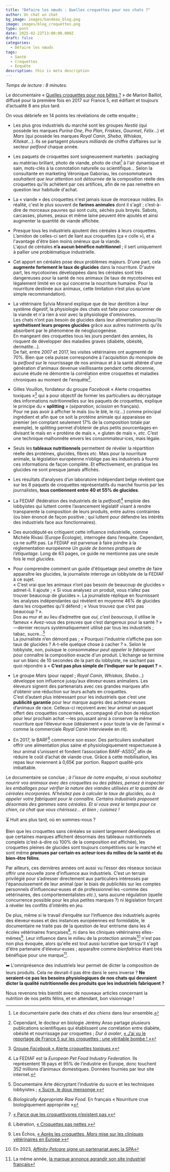 ```yaml
---
title: "Défaire les nœuds : Quelles croquettes pour nos chats ?"
author: Un chat un chat
bg_image: images/bandeau_blog.png
image: images/blog_croquettes.png
type: post
date: 2025-02-22T13:00:00.000Z
draft: false
categories:
  - Défaire les nœuds
tags:
  - Santé
  - Croquettes
  - Enquête
description: this is meta description
---
```

*Temps de lecture : 8 minutes.*

Le documentaire « <a href="https://www.youtube.com/watch?v=ZJAdhwGte-o" target="_blank">Quelles croquettes pour nos bêtes ?</a> » de Marion Baillot, diffusé pour la première fois en 2017 sur France 5, est édifiant et toujours d’actualité 8 ans plus tard.

On vous débriefe en 14 points les révélations de cette enquête ;

* Les plus gros industriels du marché sont les groupes *Nestlé* (qui possède les marques *Purina One*, *Pro Plan*, *Friskies*, *Gourmet*, *Félix*…) et *Mars* (qui possède les marques *Royal Canin*, *Sheba*, *Whiskas*, *Kitekat*…). Ils se partagent plusieurs *milliards* de chiffre d’affaires sur le secteur *petfood* chaque année. 

* Les paquets de croquettes sont soigneusement marketés : packaging au matériau brillant, photo de viande, photo de chat[^1] à l'air dynamique et sain, mots-clés à la connotation naturelle ou scientifique... 
  Selon la consultante en marketing Véronique Gaboriau, les consommateurs *souhaitent que leur attention soit détournée* de la composition réelle des croquettes qu'ils achètent par ces artifices, afin de ne pas remettre en question leur habitude d'achat.

* La « viande » des croquettes n'est jamais issue de morceaux nobles. En réalité, c'est le plus souvent de **farines animales** dont il s'agit ; c’est-à-dire de morceaux pauvres qui sont cuits, séchés puis broyés. Sabots, carcasses, plumes, peaux et même laine peuvent être ajoutés et ainsi augmenter la quantité de viande affichée.  

* Presque tous les industriels ajoutent des céréales à leurs croquettes. L’amidon de celles-ci sert de liant aux croquettes (ça « colle »), et a l'avantage d'être bien moins onéreux que la viande.\
    L'ajout de céréales **n’a aucun bénéfice nutritionnel** ; il sert uniquement à pallier une problématique industrielle.  

* Cet apport en céréales pose deux problèmes majeurs. D'une part, cela **augmente fortement le taux de glucides** dans la nourriture. D'autre part, les mycotoxines développées dans les céréales sont très dangereuses pour la santé de nos animaux (le taux de mycotoxines est légalement limité en ce qui concerne la nourriture humaine. Pour la nourriture destinée aux animaux, cette limitation n’est plus qu’une simple recommandation).

* La vétérinaire Sylvia Morand explique que de leur dentition à leur système digestif, la physiologie des chats est faite pour consommer de la viande et n'a rien à voir avec la physiologie d'omnivores.\
  Les chats n’ont pas besoin de glucides dans leur alimentation puisqu’ils **synthétisent leurs propres glucides** grâce aux autres nutriments qu'ils absorbent par le phénomène de néoglucogenèse.\
  En mangeant des croquettes tous les jours pendant des années, ils risquent de développer des maladies graves (diabète, obésité, dermatite…).\
  De fait, entre 2007 et 2017, les visites vétérinaires ont augmenté de 70%. Bien que cela puisse correspondre à l'acquisition du monopole de la *petfood* sur le nourrissage de nos animaux et à la santé altérée d'une génération d'animaux devenue vieillissante pendant cette décennie, aucune étude ne démontre la corrélation entre croquettes et maladies chroniques au moment de l'enquête[^2]. 

* Gilles Vouillon, fondateur du groupe *Facebook* « Alerte croquettes toxiques »[^3] qui a pour objectif de former les particuliers au décryptage des informations nutritionnelles sur les paquets de croquettes, explique le principe du « **splitting** » (*séparation*, *scission* en français).\
    Pour ne pas avoir à afficher le maïs (ou le blé, le riz…) comme principal ingrédient et afin que ce soit la protéine animale qui apparaisse en premier (en comptant seulement 17% de la composition totale par exemple), le *splitting* permet d’obtenir de plus petits pourcentages en divisant le maïs en « protéine de maïs », « gluten de maïs », *etc*. C’est une technique malhonnête envers les consommateur·ices, mais légale. 

* Seuls les **tableaux nutritionnels** permettent de révéler la répartition réelle des protéines, glucides, fibres *etc*. Mais pour la nourriture animale, la législation européenne n’oblige pas les industriels à fournir ces informations de façon complète. Et effectivement, en pratique les glucides ne sont presque jamais affichés.  

* Les résultats d’analyses d’un laboratoire indépendant belge révèlent que sur les 8 paquets de croquettes représentatifs du marché fournis par les journalistes, **tous contiennent entre 40 et 55% de glucides**.  

* La FEDIAF (fédération des industriels de la *petfood*)[^4] emploie des lobbyistes qui luttent contre l’avancement législatif visant à rendre transparente la composition de leurs produits, entre autres contraintes (ou bien énoncé de façon positive ; qui luttent pour défendre les intérêts des industriels face aux fonctionnaires).  

* Des eurodéputé·es critiquent cette influence industrielle, comme Michèle Rivasi (Europe Écologie), interrogée dans l’enquête. Cependant, ça ne suffit pas. La FEDIAF est parvenue à faire joindre à la réglementation européenne *Un guide de bonnes pratiques de l’étiquetage*. Long de 63 pages, ce guide ne mentionne pas une seule fois le mot *glucides*.

* Pour comprendre comment un guide d'étiquetage peut omettre de faire apparaître les glucides, la journaliste interroge un lobbyiste de la FEDIAF à ce sujet. \
  « C’est vrai que les animaux n’ont pas besoin de beaucoup de glucides » admet-il. Il ajoute ; « Si vous analysez un produit, vous n’allez pas trouver beaucoup de glucides ». La journaliste réplique en fournissant les analyses indépendantes qui révèlent en moyenne 46% de glucides dans les croquettes qu'il défend ; « Vous trouvez que c’est pas beaucoup ? ». \
  Dos au mur et au lieu d’admettre que *oui, c’est beaucoup*, il utilise le fameux « Avez-vous des preuves que c’est dangereux pour la santé ? » —dernier recours systématiquement utilisé par tous les industriels ; tabac, sucre…[^5]\
    La journaliste n’en démord pas ; « Pourquoi l’industrie n’affiche pas son taux de glucides ? A-t-elle quelque chose à cacher ? ». Selon le lobbyiste, non, puisque le consommateur *peut appeler le fabriquant* pour connaître la composition exacte d'un produit. L’échange se termine sur un blanc de 10 secondes de la part du lobbyiste, ne sachant pas quoi répondre à « **C’est pas plus simple de l’indiquer sur le paquet ?** ». 

* Le groupe *Mars* (pour rappel ; *Royal Canin*, *Whiskas*, *Sheba*…) développe son influence jusqu’aux éleveur·euses animaliers. Les éleveurs signent des partenariats avec ces grandes marques afin d’obtenir une réduction sur leurs achats en croquettes.\
    C’est d’autant plus intéressant pour les industriels que c’est une **publicité garantie** pour leur marque auprès des acheteur·euses d’animaux de race. Celleux-ci reçoivent avec leur animal un paquet offert des croquettes concernées, accompagné d’un bon de réduction pour leur prochain achat —les poussant ainsi à conserver la même nourriture que l’éleveur·euse (idéalement « pour toute la vie de l’animal » comme la commerciale *Royal Canin* interviewée en rit).  

* En 2017, le BARF[^6] commence son essor. Des particuliers souhaitant offrir une alimentation plus saine et physiologiquement respectueuse à leur animal s’unissent et fondent l’association BARF-ASSO[^7] afin de réduire le coût d’achat de viande crue. Grâce à cette mobilisation, les repas leur reviennent à 0,65€ par portion. Rapport qualité-prix imbattable.  

Le documentaire se conclue ; *à l’issue de notre enquête, si vous souhaitez nourrir vos animaux avec des croquettes ou des pâtées, pensez à inspecter les emballages pour vérifier la nature des viandes utilisées et la quantité de céréales incorporées. N’hésitez pas à calculer le taux de glucides, ou à appeler votre fabriquant pour le connaître. Certains industriels proposent désormais des gammes sans céréales. Et si vous avez le temps pour ce chien, ce chat que vous chérissez... et bien ; cuisinez !*

⏳ Huit ans plus tard, où en sommes-nous ?

Bien que les croquettes sans céréales se soient largement développées et que certaines marques affichent désormais des tableaux nutritionnels complets (c’est-à-dire où 100% de la composition est affichée), les croquettes pleines de glucides sont toujours compétitives sur le marché et sont même **promues par certain·es acteur·ices du milieu de la santé et du bien-être félins**.

Par ailleurs, ces dernières années ont aussi vu l’essor des réseaux sociaux offrir une nouvelle zone d’influence aux industriels. C’est un terrain privilégié pour s’adresser directement aux particuliers intéressés par l'épanouissement de leur animal (par le biais de publicités sur les comptes personnels d'influenceur·euses et de professionnel·les –comme des vétérinaires, des comportementalistes *etc.*), sans aucune régulation (quelle concurrence possible pour les plus petites marques ?) ni législation forçant à révéler les conflits d’intérêts en jeu.

De plus, même si le travail d’enquête sur l’influence des industriels auprès des éleveur·euses et des instances européennes est formidable, le documentaire ne traite pas de la question de leur entrisme dans les 4 écoles vétérinaires françaises[^8], ni dans les cliniques vétérinaires elles-mêmes[^9]. Leur influence dans le milieu de la protection animale[^10] n'est pas non plus évoquée, alors qu'elle est tout aussi lucrative que lorsqu'il s'agit d'être partenaire d'éleveur·euses ; apparaître comme *bienfaitrice* étant très bénéfique pour une marque[^11].


➡️ L'omniprésence des industriels leur permet de dicter la composition de leurs produits. Cela ne devrait-il pas être dans le sens inverse ? **Ne seraient-ce pas les besoins physiologiques de nos chats qui devraient dicter la qualité nutritionnelle des produits que les industriels fabriquent ?**

Nous revenons très bientôt avec de nouveaux articles concernant la nutrition de nos petits félins, et en attendant, bon visionnage !

[^1]: Le documentaire parle des chats *et des chiens* dans leur ensemble. 
[^2]: Cependant, le docteur en biologie Jérémy Anso partage plusieurs publications scientifiques qui établissent une corrélation entre diabète, obésité et nourrissage par croquettes ; *Dur à avaler*, <a href="https://www.dur-a-avaler.com/jai-vu-le-reportage-de-france-5-sur-les-croquettes/" target="_blank">« J’ai vu le reportage de France 5 sur les croquettes : une véritable bombe ! »</a>
[^3]: <a href="https://www.facebook.com/groups/alertescroquettes/?locale=fr_FR" target="_blank">Groupe *Facebook* « Alerte croquettes toxiques »</a>
[^4]: La FEDIAF est la *European Pet Food Industry Federation*. Ils représentent 18 pays et 95% de l’industrie en Europe, donc touchent 352 millions d’animaux domestiques. Données fournies par leur site internet. 
[^5]: Documentaire Arte décryptant l’industrie du sucre et les techniques lobbyistes ; <a href="https://www.youtube.com/watch?v=WuWAlXkGbCg" target="_blank">« Sucre, le doux mensonge »</a>
[^6]: *Biologically Appropriate Raw Food*. En français « Nourriture crue biologiquement appropriée »
[^7]: <a href="https://barf-asso.fr/" target="_blank">« Parce que les croquettivores n’existent pas »</a>
[^8]: Libération, <a href="https://www.liberation.fr/planete/2017/11/09/croquettes-pas-nettes_1609031/" target="_blank">« Croquettes pas nettes »</a>
[^9]: Les Échos, <a href="https://www.lesechos.fr/industrie-services/conso-distribution/apres-les-croquettes-mars-mise-sur-les-cliniques-veterinaires-en-europe-1217821" target="_blank">« Après les croquettes, *Mars* mise sur les cliniques vétérinaires en Europe »</a>
[^10]: En 2023, <a href="https://www.la-spa.fr/articles/signature-partenariat-affinity-petcare/" target="_blank">*Affinity Petcare* signe un partenariat avec la SPA</a>
[^11]: La même année, <a href="https://www.latribune.fr/entreprises-finance/industrie/agroalimentaire-biens-de-consommation-luxe/alimentation-animale-comment-ultima-se-differencie-des-geants-mars-et-nestle-974847.html" target="_blank">la marque annonce agrandir son site industriel français</a>
